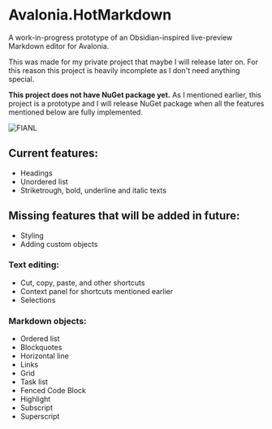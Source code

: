# Avalonia.HotMarkdown

A work-in-progress prototype of an Obsidian-inspired live-preview Markdown editor for Avalonia.

This was made for my private project that maybe I will release later on. For this reason this project is heavily incomplete as I don't need anything special.

**This project does not have NuGet package yet.** As I mentioned earlier, this project is a prototype and I will release NuGet package when all the features mentioned below are fully implemented.

![FIANL](https://github.com/user-attachments/assets/7732a4f6-86f7-48f6-8eb2-a4b88a04fdf2)

## Current features:
- Headings
- Unordered list
- Striketrough, bold, underline and italic texts

## Missing features that will be added in future:
- Styling
- Adding custom objects

### Text editing:
- Cut, copy, paste, and other shortcuts
- Context panel for shortcuts mentioned earlier
- Selections
### Markdown objects:
- Ordered list
- Blockquotes
- Horizontal line
- Links
- Grid
- Task list
- Fenced Code Block
- Highlight
- Subscript
- Superscript
